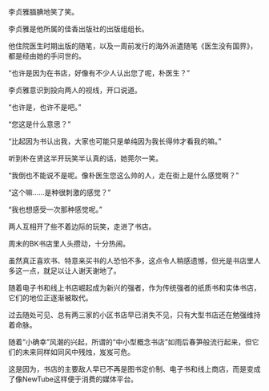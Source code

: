李贞雅腼腆地笑了笑。

李贞雅是他所属的佳香出版社的出版组组长。

他住院医生时期出版的随笔，以及一周前发行的海外派遣随笔《医生没有国界》，都是经由她的手问世的。

“也许是因为在书店，好像有不少人认出您了呢，朴医生？”

李贞雅意识到投向两人的视线，开口说道。

“也许是，也许不是吧。”

“您这是什么意思？”

“比起因为书认出我，大家也可能只是单纯因为我长得帅才看我的嘛。”

听到朴在贤这半开玩笑半认真的话，她莞尔一笑。

“我倒也不能说不是呢。像朴医生您这么帅的人，走在街上是什么感觉啊？”

“这个嘛……是种很刺激的感觉？”

“我也想感受一次那种感觉呢。”

两人互相开了些不着边际的玩笑，走进了书店。

周末的BK书店里人头攒动，十分热闹。

虽然真正喜欢书、特意来买书的人恐怕不多，这点令人稍感遗憾，但光是书店里人多这一点，就足以让人谢天谢地了。

随着电子书和线上书店崛起成为新兴的强者，作为传统强者的纸质书和实体书店，它们的地位正逐渐被取代。

过去随处可见、总有两三家的小区书店早已消失不见，只有大型书店还在勉强维持着命脉。

随着“小确幸”风潮的兴起，所谓的“中小型概念书店”如雨后春笋般流行起来，但它们的未来同样如同风中残烛，岌岌可危。

这是因为，书店的主要敌人早已不再是图书定价制、电子书和线上商店，而是变成了像NewTube这样便于消费的媒体平台。